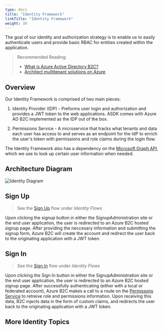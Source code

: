 ```yaml
---
type: docs
title: "Identity Framework"
linkTitle: "Identity Framework"
weight: 30
---
```


The goal of our identity and authorization strategy is to enable us to easily authenticate users and provide basic RBAC for entities created within the application.

> Recommended Reading:
> * [What is Azure Active Directory B2C?](https://docs.microsoft.com/en-us/azure/active-directory-b2c/overview)
> * [Architect multitenant solutions on Azure](http://aka.ms/multitenancy)

## Overview

Our Identity Framework is comprised of two main pieces:

1. Identity Provider (IDP) - Preforms user login and authorization and provides a JWT token to the web applications. ASDK comes with Azure AD B2C implemented as the IDP out of the box.

2. Permissions Service - A microservice that tracks what tenants and data each user has access to and serves as an endpoint for the IdP to enrich the user's token with permissions and role claims during the login flow.

The Identity Framework also has a dependency on the [Microsoft Graph API](https://docs.microsoft.com/en-us/graph/overview), which we use to look up certain user information when needed.

## Architecture Diagram
![Identity Diagram](/azure-saas/diagrams/identity-diagram.drawio.png)
## Sign Up

> See the [Sign Up](./identity-flows/#sign-up) flow under *Identity Flows*

Upon clicking the signup button in either the SignupAdministration site or the end user application, the user is redirected to an Azure B2C hosted signup page. After providing the neccesary information and submitting the signup form, Azure B2C will create the account and redirect the user back to the originating application with a JWT token.

## Sign In

> See the [Sign In](./identity-flows/#sign-in) flow under *Identity Flows*

Upon clicking the Sign In button in either the SignupAdministration site or the end user application, the user is redirected to an Azure B2C hosted signup page. After successfully authenticating (either with a local or federated account), Azure B2C makes a call to a route on the [Permissons Service](permissions-service/) to retreive role and permissions information. Upon receiving this data, B2C injects data in the form of custom claims, and redirects the user back to the originating application with a JWT token.

## More Identity Topics
